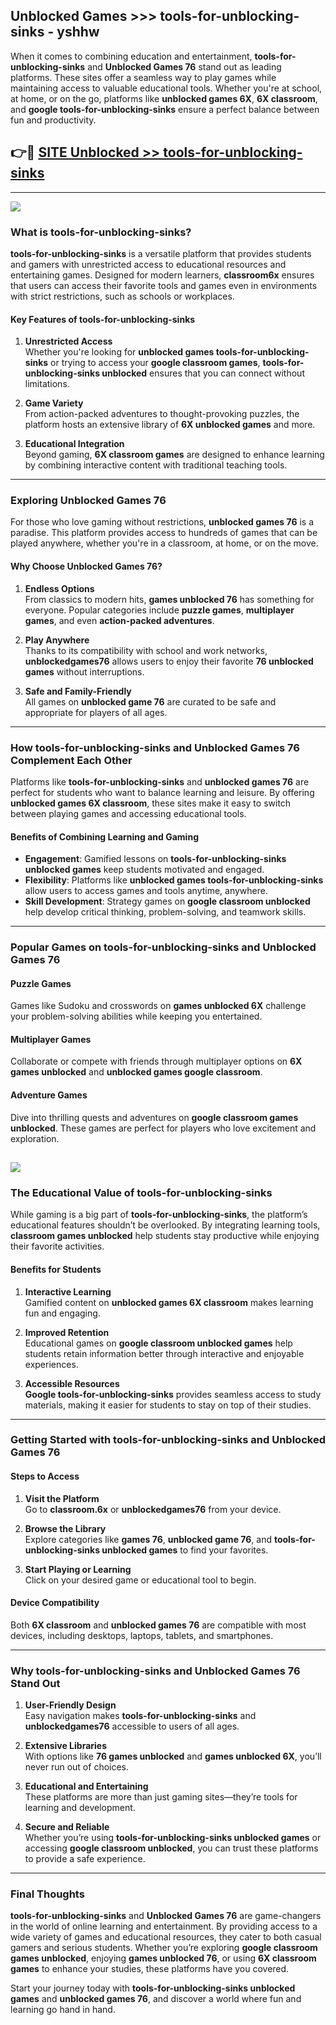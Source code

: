 ## Unblocked Games >>> tools-for-unblocking-sinks - yshhw 

When it comes to combining education and entertainment, **tools-for-unblocking-sinks** and **Unblocked Games 76** stand out as leading platforms. These sites offer a seamless way to play games while maintaining access to valuable educational tools. Whether you're at school, at home, or on the go, platforms like **unblocked games 6X**, **6X classroom**, and **google tools-for-unblocking-sinks** ensure a perfect balance between fun and productivity.
## 👉🔴 [SITE Unblocked >> tools-for-unblocking-sinks](http://premium.freeplayer.one?title=tools-for-unblocking-sinks&ref=22JU)
---
<a href="http://premium.freeplayer.one?title=tools-for-unblocking-sinks&ref=22JU/"><img src="https://github.com/user-attachments/assets/438f12ca-57a4-47a3-8ead-c64da593a1e5"/></a>
### What is tools-for-unblocking-sinks?  

**tools-for-unblocking-sinks** is a versatile platform that provides students and gamers with unrestricted access to educational resources and entertaining games. Designed for modern learners, **classroom6x** ensures that users can access their favorite tools and games even in environments with strict restrictions, such as schools or workplaces.  

#### Key Features of tools-for-unblocking-sinks  

1. **Unrestricted Access**  
   Whether you're looking for **unblocked games tools-for-unblocking-sinks** or trying to access your **google classroom games**, **tools-for-unblocking-sinks unblocked** ensures that you can connect without limitations.  

2. **Game Variety**  
   From action-packed adventures to thought-provoking puzzles, the platform hosts an extensive library of **6X unblocked games** and more.  

3. **Educational Integration**  
   Beyond gaming, **6X classroom games** are designed to enhance learning by combining interactive content with traditional teaching tools.  



---

### Exploring Unblocked Games 76  

For those who love gaming without restrictions, **unblocked games 76** is a paradise. This platform provides access to hundreds of games that can be played anywhere, whether you're in a classroom, at home, or on the move.  

#### Why Choose Unblocked Games 76?  

1. **Endless Options**  
   From classics to modern hits, **games unblocked 76** has something for everyone. Popular categories include **puzzle games**, **multiplayer games**, and even **action-packed adventures**.  

2. **Play Anywhere**  
   Thanks to its compatibility with school and work networks, **unblockedgames76** allows users to enjoy their favorite **76 unblocked games** without interruptions.  

3. **Safe and Family-Friendly**  
   All games on **unblocked game 76** are curated to be safe and appropriate for players of all ages.  

---

### How tools-for-unblocking-sinks and Unblocked Games 76 Complement Each Other  

Platforms like **tools-for-unblocking-sinks** and **unblocked games 76** are perfect for students who want to balance learning and leisure. By offering **unblocked games 6X classroom**, these sites make it easy to switch between playing games and accessing educational tools.  

#### Benefits of Combining Learning and Gaming  

- **Engagement**: Gamified lessons on **tools-for-unblocking-sinks unblocked games** keep students motivated and engaged.  
- **Flexibility**: Platforms like **unblocked games tools-for-unblocking-sinks** allow users to access games and tools anytime, anywhere.  
- **Skill Development**: Strategy games on **google classroom unblocked** help develop critical thinking, problem-solving, and teamwork skills.  

---

### Popular Games on tools-for-unblocking-sinks and Unblocked Games 76  

#### Puzzle Games  

Games like Sudoku and crosswords on **games unblocked 6X** challenge your problem-solving abilities while keeping you entertained.  

#### Multiplayer Games  

Collaborate or compete with friends through multiplayer options on **6X games unblocked** and **unblocked games google classroom**.  

#### Adventure Games  

Dive into thrilling quests and adventures on **google classroom games unblocked**. These games are perfect for players who love excitement and exploration.  

<a href="http://download.freeplayer.one?title=tools-for-unblocking-sinks&ref=23D/"><img src="https://github.com/user-attachments/assets/fe0c3e91-c8e1-489c-acf0-e2f614c12fb8"/></a>
---

### The Educational Value of tools-for-unblocking-sinks  

While gaming is a big part of **tools-for-unblocking-sinks**, the platform’s educational features shouldn’t be overlooked. By integrating learning tools, **classroom games unblocked** help students stay productive while enjoying their favorite activities.  

#### Benefits for Students  

1. **Interactive Learning**  
   Gamified content on **unblocked games 6X classroom** makes learning fun and engaging.  

2. **Improved Retention**  
   Educational games on **google classroom unblocked games** help students retain information better through interactive and enjoyable experiences.  

3. **Accessible Resources**  
   **Google tools-for-unblocking-sinks** provides seamless access to study materials, making it easier for students to stay on top of their studies.  

---

### Getting Started with tools-for-unblocking-sinks and Unblocked Games 76  

#### Steps to Access  

1. **Visit the Platform**  
   Go to **classroom.6x** or **unblockedgames76** from your device.  

2. **Browse the Library**  
   Explore categories like **games 76**, **unblocked game 76**, and **tools-for-unblocking-sinks unblocked games** to find your favorites.  

3. **Start Playing or Learning**  
   Click on your desired game or educational tool to begin.  

#### Device Compatibility  

Both **6X classroom** and **unblocked games 76** are compatible with most devices, including desktops, laptops, tablets, and smartphones.  

---

### Why tools-for-unblocking-sinks and Unblocked Games 76 Stand Out  

1. **User-Friendly Design**  
   Easy navigation makes **tools-for-unblocking-sinks** and **unblockedgames76** accessible to users of all ages.  

2. **Extensive Libraries**  
   With options like **76 games unblocked** and **games unblocked 6X**, you’ll never run out of choices.  

3. **Educational and Entertaining**  
   These platforms are more than just gaming sites—they’re tools for learning and development.  

4. **Secure and Reliable**  
   Whether you’re using **tools-for-unblocking-sinks unblocked games** or accessing **google classroom unblocked**, you can trust these platforms to provide a safe experience.  

---

### Final Thoughts  

**tools-for-unblocking-sinks** and **Unblocked Games 76** are game-changers in the world of online learning and entertainment. By providing access to a wide variety of games and educational resources, they cater to both casual gamers and serious students. Whether you’re exploring **google classroom games unblocked**, enjoying **games unblocked 76**, or using **6X classroom games** to enhance your studies, these platforms have you covered.  

Start your journey today with **tools-for-unblocking-sinks unblocked games** and **unblocked games 76**, and discover a world where fun and learning go hand in hand.  